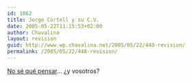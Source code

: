 ```yaml
---
id: 1062
title: Jorge Cortell y su C.V.
date: 2005-05-22T11:15:53+02:00
author: Chavalina
layout: revision
guid: http://www.wp.chavalina.net/2005/05/22/448-revision/
permalink: /2005/05/22/448-revision/
---
```

<a href="http://barrapunto.com/journal.pl?op=display&#038;id=13459&#038;uid=4686" target="_blank">No s&eacute; qu&eacute; pensar</a>&#8230; &iquest;y vosotros?